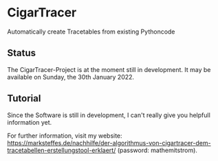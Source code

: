 # CigarTracer
Automatically create Tracetables from existing Pythoncode

## Status
The CigarTracer-Project is at the moment still in development.
It may be available on Sunday, the 30th January 2022.

## Tutorial
Since the Software is still in development, I can't really give
you helpfull information yet.

For further information, visit my website: https://marksteffes.de/nachhilfe/der-algorithmus-von-cigartracer-dem-tracetabellen-erstellungstool-erklaert/
(password: mathemitstrom).

